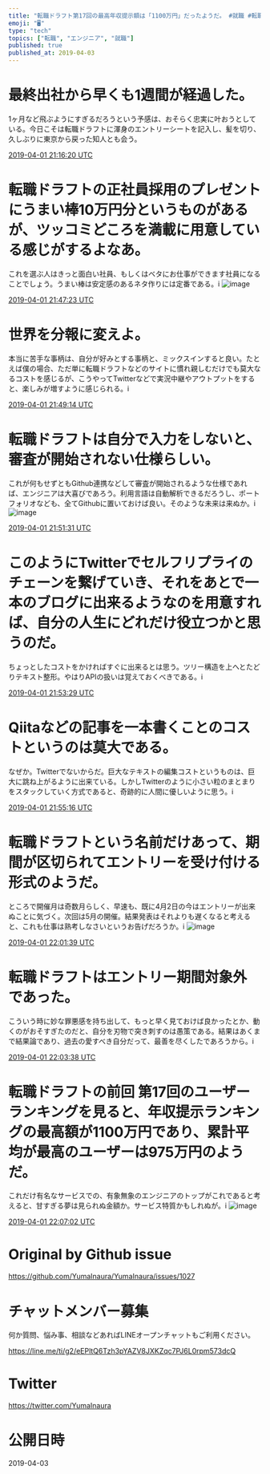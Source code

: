 ```yaml
---
title: "転職ドラフト第17回の最高年収提示額は「1100万円」だったようだ。 #就職 #転職 #エンジニア"
emoji: "🖥"
type: "tech"
topics: ["転職", "エンジニア", "就職"]
published: true
published_at: 2019-04-03
---
```


# 最終出社から早くも1週間が経過した。
1ヶ月など飛ぶようにすぎるだろうという予感は、おそらく忠実に叶おうとしている。今日こそは転職ドラフトに渾身のエントリーシートを記入し、髪を切り、久しぶりに東京から戻った知人とも会う。


<a href="https://twitter.com/YumaInaura/status/1112826051728564200">2019-04-01 21:16:20 UTC</a>
# 転職ドラフトの正社員採用のプレゼントにうまい棒10万円分というものがあるが、ツッコミどころを満載に用意している感じがするよなあ。
これを選ぶ人はきっと面白い社員、もしくはベタにお仕事ができます社員になることでしょう。うまい棒は安定感のあるネタ作りには定番である。i 
![image](https://pbs.twimg.com/media/D3GUgEjUwAArgSR.jpg)


<a href="https://twitter.com/YumaInaura/status/1112833866710974500">2019-04-01 21:47:23 UTC</a>
# 世界を分報に変えよ。
本当に苦手な事柄は、自分が好みとする事柄と、ミックスインすると良い。たとえば僕の場合、ただ単に転職ドラフトなどのサイトに慣れ親しむだけでも莫大なるコストを感じるが、こうやってTwitterなどで実況中継やアウトプットをすると、楽しみが増すように感じられる。i


<a href="https://twitter.com/YumaInaura/status/1112834329275560000">2019-04-01 21:49:14 UTC</a>
# 転職ドラフトは自分で入力をしないと、審査が開始されない仕様らしい。
これが何もせずともGithub連携などして審査が開始されるような仕様であれば、エンジニアは大喜びであろう。利用言語は自動解析できるだろうし、ポートフォリオなども、全てGithubに置いておけば良い。そのような未来は来ぬか。i 
![image](https://pbs.twimg.com/media/D3GVcOWU4AAv5vh.jpg)


<a href="https://twitter.com/YumaInaura/status/1112834904448876500">2019-04-01 21:51:31 UTC</a>
# このようにTwitterでセルフリプライのチェーンを繋げていき、それをあとで一本のブログに出来るようなのを用意すれば、自分の人生にどれだけ役立つかと思うのだ。
ちょっとしたコストをかければすぐに出来るとは思う。ツリー構造を上へとたどりテキスト整形。やはりAPIの扱いは覚えておくべきである。i


<a href="https://twitter.com/YumaInaura/status/1112835400660222000">2019-04-01 21:53:29 UTC</a>
# Qiitaなどの記事を一本書くことのコストというのは莫大である。
なぜか。Twitterでないからだ。巨大なテキストの編集コストというものは、巨大に跳ね上がるように出来ている。しかしTwitterのように小さい粒のまとまりをスタックしていく方式であると、奇跡的に人間に優しいように思う。i


<a href="https://twitter.com/YumaInaura/status/1112835847680749600">2019-04-01 21:55:16 UTC</a>
# 転職ドラフトという名前だけあって、期間が区切られてエントリーを受け付ける形式のようだ。
ところで開催月は奇数月らしく、早速も、既に4月2日の今はエントリーが出来ぬことに気づく。次回は5月の開催。結果発表はそれよりも遅くなると考えると、これも仕事は熟考しなさいというお告げだろうか。i 
![image](https://pbs.twimg.com/media/D3GXws7UwAA7QT_.jpg)


<a href="https://twitter.com/YumaInaura/status/1112837456577978400">2019-04-01 22:01:39 UTC</a>
# 転職ドラフトはエントリー期間対象外であった。
こういう時に妙な罪悪感を持ち出して、もっと早く見ておけば良かったとか、動くのがおそすぎたのだと、自分を刃物で突き刺すのは愚策である。結果はあくまで結果論であり、過去の愛すべき自分だって、最善を尽くしたであろうから。i


<a href="https://twitter.com/YumaInaura/status/1112837955121438700">2019-04-01 22:03:38 UTC</a>
# 転職ドラフトの前回 第17回のユーザーランキングを見ると、年収提示ランキングの最高額が1100万円であり、累計平均が最高のユーザーは975万円のようだ。
これだけ有名なサービスでの、有象無象のエンジニアのトップがこれであると考えると、甘すぎる夢は見られぬ金額か。サービス特質かもしれぬが。i 
![image](https://pbs.twimg.com/media/D3GY_qcU8AAg_LM.jpg)


<a href="https://twitter.com/YumaInaura/status/1112838809991798800">2019-04-01 22:07:02 UTC</a>



# Original by Github issue

https://github.com/YumaInaura/YumaInaura/issues/1027








<!-- Update From Qiita API -->

# チャットメンバー募集


何か質問、悩み事、相談などあればLINEオープンチャットもご利用ください。

https://line.me/ti/g2/eEPltQ6Tzh3pYAZV8JXKZqc7PJ6L0rpm573dcQ





# Twitter


https://twitter.com/YumaInaura


<!-- Update From Qiita API -->



# 公開日時

2019-04-03
